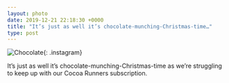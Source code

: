 ```yaml
---
layout: photo
date: 2019-12-21 22:18:30 +0000
title: "It’s just as well it’s chocolate-munching-Christmas-time…"
type: post
---
```


![Chocolate](https://fundiworks.files.wordpress.com/2019/12/948aebc0bbae4cc682ca9fb30bce925b.jpg?w=640&;h=640){: .instagram}

It’s just as well it’s chocolate-munching-Christmas-time as we’re struggling to keep up with our Cocoa Runners subscription.
